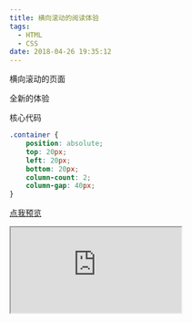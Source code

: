 ```yaml
---
title: 横向滚动的阅读体验
tags:
  - HTML
  - CSS
date: 2018-04-26 19:35:12
---
```



横向滚动的页面

全新的体验

核心代码

```css
.container {
    position: absolute;
    top: 20px;
    left: 20px;
    bottom: 20px;
    column-count: 2;
    column-gap: 40px;
}
```

[点我预览](https://sanbaofengs.com/awesome-css/scrollLeft/index.html)

<iframe src="https://sanbaofengs.com/awesome-css/scrollLeft/index.html"  frameborder="1"> </iframe>
